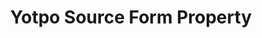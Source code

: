 ---
# -------------------------- #
#        CONTENT TYPE        #
# -------------------------- #

type: "connect"
content-type: "api-form"
form-type: "source"
key: "source-form-properties-yotpo-object"


# -------------------------- #
#        OBJECT INFO         #
# -------------------------- #

title: "Yotpo Source Form Property"
api-type: "yotpo"
display-name: "Yotpo"

source-type: "saas"
docs-name: "yotpo"

description: |
  **Note**: Creating a Yotpo source requires Yotpo API credentials. Retrieving these credentials requires Yotpo Account Administrator permissions. Refer to [Yotpo's documentation](https://support.yotpo.com/en/article/finding-your-app-key-and-your-secret-key){:target="new"} for more info.


# -------------------------- #
#      OBJECT ATTRIBUTES     #
# -------------------------- #

object-attributes:
  - name: "api_key"
    type: "string"
    required: true
    description: "The API Key for the Yotpo account Stitch should replicate data from. This is the **App Key** field in the Yotpo app, accessed by clicking **User menu (people icon) > Account Settings > Store tab**."
    value: "<API_KEY>"

  - name: "api_secret"
    type: "string"
    required: true
    description: |
      The API Secret for the Yotpo account Stitch should replicate data from. This is the **Secret Key** field in the Yotpo app, accessed by clicking **User menu (people icon) > Account Settings > Store tab**.

      **Note**: Yotpo Account Administrator permissions are required to retrieve this information.
    value: "<API_SECRET>"
---